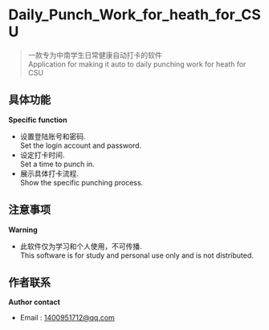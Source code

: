 # Daily_Punch_Work_for_heath_for_CSU
> 一款专为中南学生日常健康自动打卡的软件   
> Application for making it auto to daily punching work for heath for CSU 
## 具体功能  
<strong> Specific function </strong>
- 设置登陆账号和密码.  
Set the login account and password.
- 设定打卡时间.   
Set a time to punch in.
- 展示具体打卡流程.   
Show the specific punching process.  
## 注意事项  
<strong> Warning </strong>  
- 此软件仅为学习和个人使用，不可传播.   
This software is for study and personal use only and is not distributed.  
## 作者联系
<strong>Author contact</strong>   
- Email : 1400951712@qq.com
